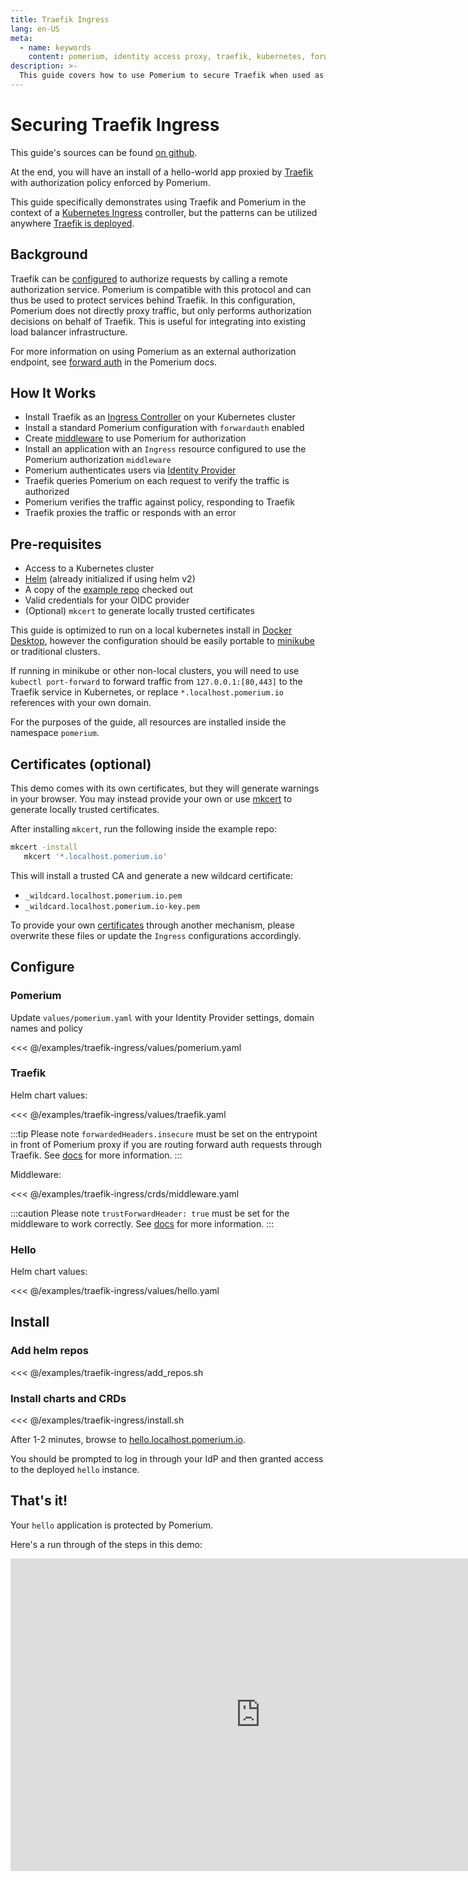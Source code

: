```yaml
---
title: Traefik Ingress
lang: en-US
meta:
  - name: keywords
    content: pomerium, identity access proxy, traefik, kubernetes, forwardauth, forward auth, external, helm, k8s, ingress
description: >-
  This guide covers how to use Pomerium to secure Traefik when used as a Kubernetes Ingress Controller
---
```


# Securing Traefik Ingress

This guide's sources can be found [on github](https://github.com/pomerium/pomerium/tree/main/examples/traefik-ingress).

At the end, you will have an install of a hello-world app proxied by [Traefik](https://containo.us/traefik/) with authorization policy enforced by Pomerium.

This guide specifically demonstrates using Traefik and Pomerium in the context of a [Kubernetes Ingress](https://docs.traefik.io/providers/kubernetes-ingress/) controller, but the patterns can be utilized anywhere [Traefik is deployed](https://docs.traefik.io/providers/overview/).

## Background

Traefik can be [configured](https://docs.traefik.io/middlewares/forwardauth/) to authorize requests by calling a remote authorization service.  Pomerium is compatible with this protocol and can thus be used to protect services behind Traefik.  In this configuration, Pomerium does not directly proxy traffic, but only performs authorization decisions on behalf of Traefik.  This is useful for integrating into existing load balancer infrastructure.

For more information on using Pomerium as an external authorization endpoint, see [forward auth](https://www.pomerium.com/reference/#forward-auth) in the Pomerium docs.

## How It Works

- Install Traefik as an [Ingress Controller](https://kubernetes.io/docs/concepts/services-networking/ingress/) on your Kubernetes cluster
- Install a standard Pomerium configuration with `forwardauth` enabled
- Create [middleware](https://docs.traefik.io/middlewares/forwardauth/#configuration-examples) to use Pomerium for authorization
- Install an application with an `Ingress` resource configured to use the Pomerium authorization `middleware`
- Pomerium authenticates users via [Identity Provider](https://www.pomerium.com/docs/identity-providers/)
- Traefik queries Pomerium on each request to verify the traffic is authorized
- Pomerium verifies the traffic against policy, responding to Traefik
- Traefik proxies the traffic or responds with an error

## Pre-requisites

- Access to a Kubernetes cluster
- [Helm](https://helm.sh/) (already initialized if using helm v2)
- A copy of the [example repo](https://github.com/pomerium/pomerium/tree/main/examples/traefik-ingress) checked out
- Valid credentials for your OIDC provider
- (Optional) `mkcert` to generate locally trusted certificates

This guide is optimized to run on a local kubernetes install in [Docker Desktop](https://www.docker.com/products/docker-desktop), however the configuration should be easily portable to [minikube](https://kubernetes.io/docs/tutorials/hello-minikube/) or traditional clusters.

If running in minikube or other non-local clusters, you will need to use `kubectl port-forward` to forward traffic from `127.0.0.1:[80,443]` to the Traefik service in Kubernetes, or replace `*.localhost.pomerium.io` references with your own domain.

For the purposes of the guide, all resources are installed inside the namespace `pomerium`.

## Certificates (optional)

This demo comes with its own certificates, but they will generate warnings in your browser. You may instead provide your own or use [mkcert](https://github.com/FiloSottile/mkcert) to generate locally trusted certificates.

After installing `mkcert`, run the following inside the example repo:

```bash
mkcert -install
   mkcert '*.localhost.pomerium.io'
```

This will install a trusted CA and generate a new wildcard certificate:

- `_wildcard.localhost.pomerium.io.pem`
- `_wildcard.localhost.pomerium.io-key.pem`

To provide your own [certificates](https://www.pomerium.com/reference/#certificates) through another mechanism, please overwrite these files or update the `Ingress` configurations accordingly.

## Configure

### Pomerium

Update `values/pomerium.yaml` with your Identity Provider settings, domain names and policy

<<< @/examples/traefik-ingress/values/pomerium.yaml

### Traefik

Helm chart values:

<<< @/examples/traefik-ingress/values/traefik.yaml

:::tip
Please note `forwardedHeaders.insecure` must be set on the entrypoint in front of Pomerium proxy if you are routing forward auth requests through Traefik.  See [docs](https://docs.traefik.io/routing/entrypoints/#forwarded-headers) for more information.
:::

Middleware:

<<< @/examples/traefik-ingress/crds/middleware.yaml

:::caution
Please note `trustForwardHeader: true` must be set for the middleware to work correctly.  See [docs](https://docs.traefik.io/middlewares/forwardauth/#trustforwardheader) for more information.
:::

### Hello

Helm chart values:

<<< @/examples/traefik-ingress/values/hello.yaml

## Install

### Add helm repos

<<< @/examples/traefik-ingress/add_repos.sh

### Install charts and CRDs

<<< @/examples/traefik-ingress/install.sh

After 1-2 minutes, browse to [hello.localhost.pomerium.io](https://hello.localhost.pomerium.io).

You should be prompted to log in through your IdP and then granted access to the deployed `hello` instance.

## That's it!

Your `hello` application is protected by Pomerium.

Here's a run through of the steps in this demo:

<iframe width="800" height="500" src="https://www.youtube.com/embed/wrvNV9fP5hw?rel=0" frameborder="0" allow="accelerometer; clipboard-write; encrypted-media; gyroscope; picture-in-picture" allowfullscreen></iframe>
